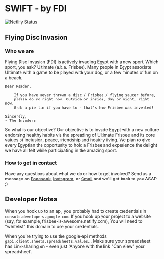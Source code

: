 # SWIFT - by FDI

[![Netlify Status](https://api.netlify.com/api/v1/badges/19b6166a-67a9-447f-bbc9-8fb7282e093b/deploy-status)](https://app.netlify.com/sites/flyingdiscinvasion/deploys)

## Flying Disc Invasion

### Who we are

Flying Disc Invasion (FDI) is actively invading Egypt with a new sport. Which sport, you ask? Ultimate (a.k.a. Frisbee). Many people in Egypt associate Ultimate with a game to be played with your dog, or a few minutes of fun on a beach.

    Dear Reader,

        If you have never thrown a disc / Frisbee / flying saucer before,
        please do so right now. Outside or inside, day or night, right now.
        Grab a pie tin if you have to - that's how Frisbee was invented!

    Sincerely,
    - The Invaders

So what is our objective? Our objective is to invade Egypt with a new culture endorsing healthy habits via the spreading of Ultimate Frisbee and its core values of inclusion, peace, friendship and healthy living. We plan to give every Egyptian the opportunity to hold a Frisbee and experience the delight we have all felt while participating in the amazing sport.

### How to get in contact

Have any questions about what we do or how to get involved? Send us a message on [Facebook](https://www.facebook.com/FlyingDiscInvasion/), [Instagram](https://www.instagram.com/flying.disc.invasion/), or [Gmail](mailto:flying.disc.invasion@gmail.com) and we'll get back to you ASAP ;)

## Developer Notes

When you hook up to an api, you probably had to create credentials in `console.developers.google.com`. If you hook up your project to a website (say, for example, frisbee-is-awesome.netlify.com), You will need to "whitelist" this domain to use your credentials.

When you're trying to use the google-api methods `gapi.client.sheets.spreadsheets.values`... Make sure your spreadsheet has Link-sharing on - even just 'Anyone with the link "Can View" your spreadsheet'.
